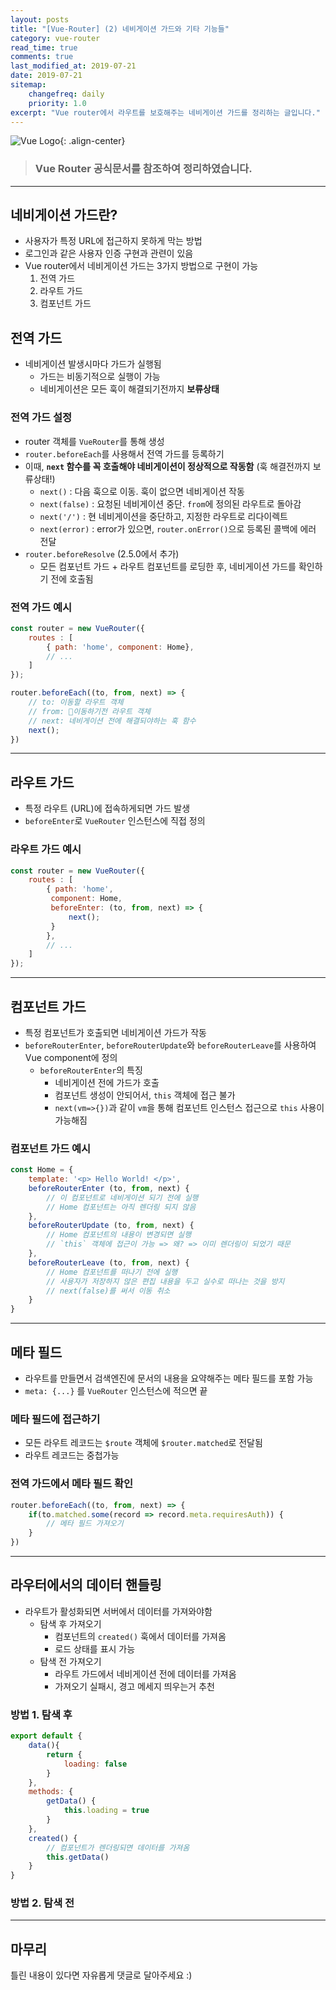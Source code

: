 ```yaml
---
layout: posts 
title: "[Vue-Router] (2) 네비게이션 가드와 기타 기능들"
category: vue-router
read_time: true
comments: true
last_modified_at: 2019-07-21
date: 2019-07-21
sitemap:
    changefreq: daily
    priority: 1.0
excerpt: "Vue router에서 라우트를 보호해주는 네비게이션 가드를 정리하는 글입니다."
---
```


![Vue Logo](https://github.com/chansbro/chansbro.github.io/blob/master/assets/images/vue_logo.jpeg?raw=true){: .align-center}

> ### Vue Router 공식문서를 참조하여 정리하였습니다. 
----

## 네비게이션 가드란?

* 사용자가 특정 URL에 접근하지 못하게 막는 방법
* 로그인과 같은 사용자 인증 구현과 관련이 있음
* Vue router에서 네비게이션 가드는 3가지 방법으로 구현이 가능
    1. 전역 가드
    2. 라우트 가드
    3. 컴포넌트 가드


## 전역 가드

* 네비게이션 발생시마다 가드가 실행됨 
    * 가드는 비동기적으로 실행이 가능
    * 네비게이션은 모든 훅이 해결되기전까지 __보류상태__

### 전역 가드 설정

* router 객체를 `VueRouter`를 통해 생성
* `router.beforeEach`를 사용해서 전역 가드를 등록하기
* 이때, __`next` 함수를 꼭 호출해야 네비게이션이 정상적으로 작동함__ (훅 해결전까지 보류상태!)
    * `next()` : 다음 훅으로 이동. 훅이 없으면 네비게이션 작동
    * `next(false)` : 요청된 네비게이션 중단. `from`에 정의된 라우트로 돌아감
    * `next('/')` : 현 네비게이션을 중단하고, 지정한 라우트로 리다이렉트
    * `next(error)` : error가 있으면, `router.onError()`으로 등록된 콜백에 에러 전달
* `router.beforeResolve` (2.5.0에서 추가)
    * 모든 컴포넌트 가드 + 라우트 컴포넌트를 로딩한 후, 네비게이션 가드를 확인하기 전에 호출됨

### 전역 가드 예시

```js
const router = new VueRouter({
    routes : [
        { path: 'home', component: Home}, 
        // ...
    ]
});

router.beforeEach((to, from, next) => {
    // to: 이동할 라우트 객체
    // from: 이동하기전 라우트 객체
    // next: 네비게이션 전에 해결되야하는 훅 함수
    next();
})
```

----

## 라우트 가드

* 특정 라우트 (URL)에 접속하게되면 가드 발생
* `beforeEnter`로 `VueRouter` 인스턴스에 직접 정의

### 라우트 가드 예시

```js
const router = new VueRouter({
    routes : [
        { path: 'home',
         component: Home,
         beforeEnter: (to, from, next) => {
             next();
         }
        }, 
        // ...
    ]
});
```

----

## 컴포넌트 가드

* 특정 컴포넌트가 호출되면 네비게이션 가드가 작동
* `beforeRouterEnter`, `beforeRouterUpdate`와 `beforeRouterLeave`를 사용하여 Vue component에 정의
    * `beforeRouterEnter`의 특징
        * 네비게이션 전에 가드가 호출
        * 컴포넌트 생성이 안되어서, `this` 객체에 접근 불가
        * `next(vm=>{})`과 같이 `vm`을 통해 컴포넌트 인스턴스 접근으로 `this` 사용이 가능해짐


### 컴포넌트 가드 예시

```js
const Home = {
    template: '<p> Hello World! </p>',
    beforeRouterEnter (to, from, next) {
        // 이 컴포넌트로 네비게이션 되기 전에 실행
        // Home 컴포넌트는 아직 렌더링 되지 않음
    },
    beforeRouterUpdate (to, from, next) {
        // Home 컴포넌트의 내용이 변경되면 실행
        // `this` 객체에 접근이 가능 => 왜? => 이미 렌더링이 되었기 때문
    },
    beforeRouterLeave (to, from, next) {
        // Home 컴포넌트를 떠나기 전에 실행
        // 사용자가 저장하지 않은 편집 내용을 두고 실수로 떠나는 것을 방지
        // next(false)를 써서 이동 취소
    }
}
```

----

## 메타 필드

* 라우트를 만들면서 검색엔진에 문서의 내용을 요약해주는 메타 필드를 포함 가능
* `meta: {...}` 를 `VueRouter` 인스턴스에 적으면 끝

### 메타 필드에 접근하기

* 모든 라우트 레코드는 `$route` 객체에 `$router.matched`로 전달됨
* 라우트 레코드는 중첩가능

### 전역 가드에서 메타 필드 확인

```js
router.beforeEach((to, from, next) => {
    if(to.matched.some(record => record.meta.requiresAuth)) {
        // 메타 필드 가져오기
    }
})
```

----

## 라우터에서의 데이터 핸들링

* 라우트가 활성화되면 서버에서 데이터를 가져와야함 
    * 탐색 후 가져오기
        * 컴포넌트의 `created()` 훅에서 데이터를 가져옴
        * 로드 상태를 표시 가능
    * 탐색 전 가져오기
        * 라우트 가드에서 네비게이션 전에 데이터를 가져옴
        * 가져오기 실패시, 경고 메세지 띄우는거 추천

### 방법 1. 탐색 후

```js
export default {
    data(){
        return {
            loading: false
        }
    },
    methods: {
        getData() {
            this.loading = true
        }
    },
    created() {
        // 컴포넌트가 렌더링되면 데이터를 가져옴
        this.getData()
    }
}
```

### 방법 2. 탐색 전

----

## 마무리

틀린 내용이 있다면 자유롭게 댓글로 달아주세요 :) 